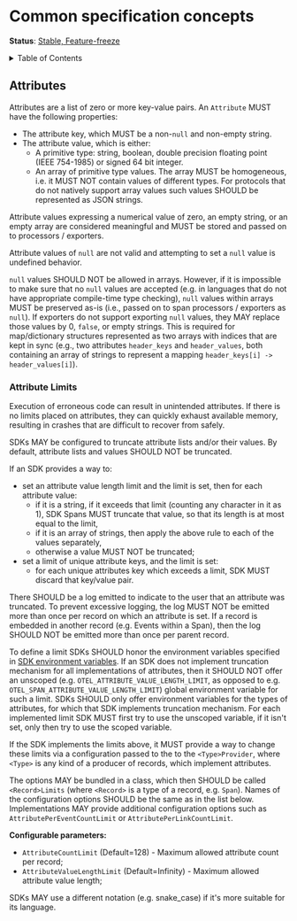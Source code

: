 # Common specification concepts

**Status**: [Stable, Feature-freeze](../document-status.md)

<details>
<summary>
Table of Contents
</summary>

- [Attributes](#attributes)
  - [Attribute Limits](#attribute-limits)

</details>

## Attributes

Attributes are a list of zero or more key-value pairs. An `Attribute` MUST have the following properties:

- The attribute key, which MUST be a non-`null` and non-empty string.
- The attribute value, which is either:
  - A primitive type: string, boolean, double precision floating point (IEEE 754-1985) or signed 64 bit integer.
  - An array of primitive type values. The array MUST be homogeneous,
    i.e. it MUST NOT contain values of different types. For protocols that do
    not natively support array values such values SHOULD be represented as JSON strings.

Attribute values expressing a numerical value of zero, an empty string, or an
empty array are considered meaningful and MUST be stored and passed on to
processors / exporters.

Attribute values of `null` are not valid and attempting to set a `null` value is
undefined behavior.

`null` values SHOULD NOT be allowed in arrays. However, if it is impossible to
make sure that no `null` values are accepted
(e.g. in languages that do not have appropriate compile-time type checking),
`null` values within arrays MUST be preserved as-is (i.e., passed on to span
processors / exporters as `null`). If exporters do not support exporting `null`
values, they MAY replace those values by 0, `false`, or empty strings.
This is required for map/dictionary structures represented as two arrays with
indices that are kept in sync (e.g., two attributes `header_keys` and `header_values`,
both containing an array of strings to represent a mapping
`header_keys[i] -> header_values[i]`).

### Attribute Limits

Execution of erroneous code can result in unintended attributes. If there is no
limits placed on attributes, they can quickly exhaust available memory, resulting
in crashes that are difficult to recover from safely.

SDKs MAY be configured to truncate attribute lists and/or their values. By
default, attribute lists and values SHOULD NOT be truncated.

If an SDK provides a way to:

- set an attribute value length limit and the limit is set, then for each
  attribute value:
  - if it is a string, if it exceeds that limit (counting any character in it as
    1), SDK Spans MUST truncate that value, so that its length is at most equal
    to the limit,
  - if it is an array of strings, then apply the above rule to each of the
    values separately,
  - otherwise a value MUST NOT be truncated;
- set a limit of unique attribute keys, and the limit is set:
  - for each unique attributes key which exceeds a limit, SDK MUST discard that
    key/value pair.

There SHOULD be a log emitted to indicate to the user that an attribute was
truncated. To prevent excessive logging, the log MUST NOT be emitted more than
once per record on which an attribute is set. If a record is embedded in another
record (e.g. Events within a Span), then the log SHOULD NOT be emitted more than
once per parent record.

To define a limit SDKs SHOULD honor the environment variables specified in
[SDK environment variables](../sdk-environment-variables.md#attribute-limits).
If an SDK does not implement truncation mechanism for all implementations of
attributes, then it SHOULD NOT offer an unscoped (e.g.
`OTEL_ATTRIBUTE_VALUE_LENGTH_LIMIT`, as opposed to e.g.
`OTEL_SPAN_ATTRIBUTE_VALUE_LENGTH_LIMIT`) global environment variable for such a
limit. SDKs SHOULD only offer environment variables for the types of attributes,
for which that SDK implements truncation mechanism. For each implemented limit
SDK MUST first try to use the unscoped variable, if it isn't set, only then try
to use the scoped variable.

If the SDK implements the limits above, it MUST provide a way to change these
limits via a configuration passed to the to the `<Type>Provider`, where `<Type>`
is any kind of a producer of records, which implement attributes.

The options MAY be bundled in a class, which then SHOULD be called
`<Record>Limits` (where `<Record>` is a type of a record, e.g. `Span`). Names of
the configuration options SHOULD be the same as in the list below.
Implementations MAY provide additional configuration options such as
`AttributePerEventCountLimit` or `AttributePerLinkCountLimit`.

<a name="attribute-limits-configuration"></a>
**Configurable parameters:**

* `AttributeCountLimit` (Default=128) - Maximum allowed attribute count per record;
* `AttributeValueLengthLimit` (Default=Infinity) - Maximum allowed attribute value length;

SDKs MAY use a different notation (e.g. snake_case) if it's more suitable for
its language.
